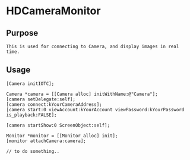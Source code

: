 # HDCameraMonitor
Purpose
---
    This is used for connecting to Camera, and display images in real time.


Usage
---
    [Camera initIOTC];
    
    Camera *camera = [[Camera alloc] initWithName:@"Camera"];
    [camera setDelegate:self];
    [camera connect:kYourCameraAddress];
    [camera start:0 viewAccount:kYourAccount viewPassword:kYourPassword is_playback:FALSE];
    
    [camera startShow:0 ScreenObject:self];

	Monitor *monitor = [[Monitor alloc] init];
	[monitor attachCamera:camera];
	  
	// to do something..
